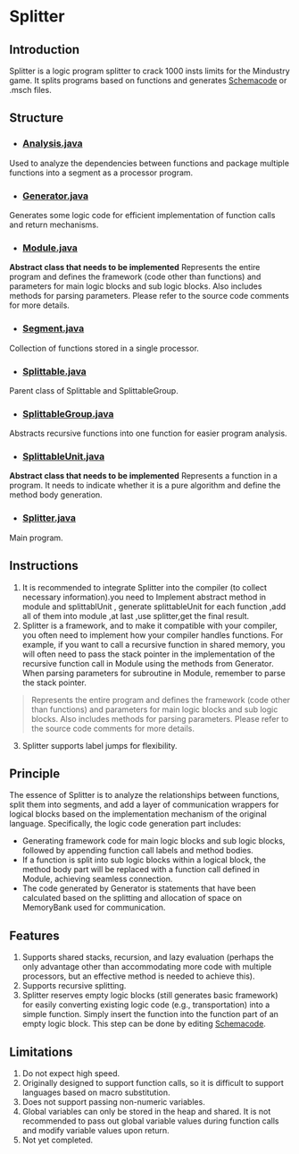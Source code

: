 # Splitter

## Introduction
Splitter is a logic program splitter to crack 1000 insts limits for the Mindustry game. It splits programs based on functions and generates [Schemacode](https://github.com/cardillan/mindcode/blob/main/doc/syntax/SCHEMACODE.markdown) or .msch files.

## Structure

 - ### [Analysis.java](https://github.com/k88936/Splitter/blob/master/src/main/java/org/kvto/Analysis.java)
 Used to analyze the dependencies between functions and package multiple functions into a segment as a processor program.

 - ### [Generator.java](https://github.com/k88936/Splitter/blob/master/src/main/java/org/kvto/Generator.java)
 Generates some logic code for efficient implementation of function calls and return mechanisms.

 - ### [Module.java](https://github.com/k88936/Splitter/blob/master/src/main/java/org/kvto/Module.java)
 **Abstract class that needs to be implemented**
 Represents the entire program and defines the framework (code other than functions) and parameters for main logic blocks and sub logic blocks. Also includes methods for parsing parameters. Please refer to the source code comments for more details.

 - ### [Segment.java](https://github.com/k88936/Splitter/blob/master/src/main/java/org/kvto/Segment.java)
 Collection of functions stored in a single processor.

 - ### [Splittable.java](https://github.com/k88936/Splitter/blob/master/src/main/java/org/kvto/Splittable.java)
 Parent class of Splittable and SplittableGroup.

 - ### [SplittableGroup.java](https://github.com/k88936/Splitter/blob/master/src/main/java/org/kvto/SplittableGroup.java)
 Abstracts  recursive functions into one function for easier program analysis.

 - ### [SplittableUnit.java](https://github.com/k88936/Splitter/blob/master/src/main/java/org/kvto/SplittableUnit.java)
 **Abstract class that needs to be implemented**
 Represents a function in a program. It needs to indicate whether it is a pure algorithm and define the method body generation.

 - ### [Splitter.java](https://github.com/k88936/Splitter/blob/master/src/main/java/org/kvto/Splitter.java)
 Main program.

## Instructions
1. It is recommended to integrate Splitter into the compiler (to collect necessary information).you need to Implement abstract method in module and  splittablUnit ,  generate splittableUnit for each function ,add all of them into module ,at last ,use splitter,get the final result.
2. Splitter is a framework, and to make it compatible with your compiler, you often need to implement how your compiler handles functions. For example, if you want to call a recursive function in shared memory, you will often need to pass the stack pointer in the implementation of the recursive function call in Module using the methods from Generator. When parsing parameters for subroutine in Module, remember to parse the stack pointer.

> Represents the entire program and defines the framework (code other than functions) and parameters for main logic blocks and sub logic blocks. Also includes methods for parsing parameters. Please refer to the source code comments for more details.

3. Splitter supports label jumps for flexibility.

## Principle
The essence of Splitter is to analyze the relationships between functions, split them into segments, and add a layer of communication wrappers for logical blocks based on the implementation mechanism of the original language. Specifically, the logic code generation part includes:

 - Generating framework code for main logic blocks and sub logic blocks, followed by appending function call labels and method bodies.
 - If a function is split into sub logic blocks within a logical block, the method body part will be replaced with a function call defined in Module, achieving seamless connection.
 - The code generated by Generator is statements that have been calculated based on the splitting and allocation of space on MemoryBank used for communication.

## Features
1. Supports shared stacks, recursion, and lazy evaluation (perhaps the only advantage other than accommodating more code with multiple processors, but an effective method is needed to achieve this).
2. Supports recursive splitting.
3. Splitter reserves empty logic blocks (still generates basic framework) for easily converting existing logic code (e.g., transportation) into a simple function. Simply insert the function into the function part of an empty logic block. This step can be done by editing [Schemacode](https://github.com/cardillan/mindcode/blob/main/doc/syntax/SCHEMACODE.markdown).

## Limitations
1. Do not expect high speed.
2. Originally designed to support function calls, so it is difficult to support languages based on macro substitution.
3. Does not support passing non-numeric variables.
4. Global variables can only be stored in the heap and shared. It is not recommended to pass out global variable values during function calls and modify variable values upon return.
5. Not yet completed.

